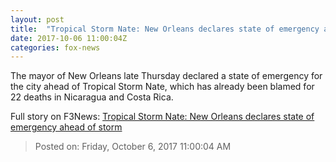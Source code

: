 ```yaml
---
layout: post
title:  "Tropical Storm Nate: New Orleans declares state of emergency ahead of storm"
date: 2017-10-06 11:00:04Z
categories: fox-news
---
```


The mayor of New Orleans late Thursday declared a state of emergency for the city ahead of Tropical Storm Nate, which has already been blamed for 22 deaths in Nicaragua and Costa Rica.


Full story on F3News: [Tropical Storm Nate: New Orleans declares state of emergency ahead of storm](http://www.f3nws.com/n/FYUqJH)

> Posted on: Friday, October 6, 2017 11:00:04 AM
